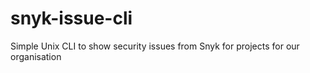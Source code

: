 # snyk-issue-cli
Simple Unix CLI to show security issues from Snyk for projects for our organisation
